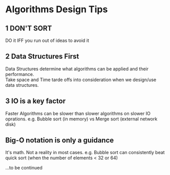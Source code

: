 # Algorithms Design Tips

## 1 DON'T SORT
DO it IFF you run out of ideas to avoid it

## 2 Data Structures First
Data Structures determine what algorithms can be applied and their performance.<br>
Take space and Time tarde offs into consideration when we design/use data structures.

## 3 IO is a key factor
Faster Algorithms can be slower than slower algorithms on slower IO oprations.
e.g. Bubble sort (in memory) vs Merge sort (external network disk)

## Big-O notation is only a guidance
It's math. Not a reality in most cases.
e.g. Bubble sort can consistently beat quick sort (when the number of elements < 32 or 64)

...to be continued